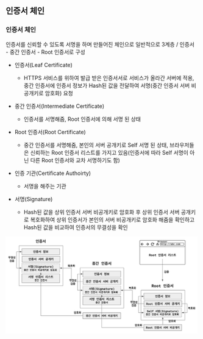 ##  인증서 체인

### 인증서 체인  
인증서를 신뢰할 수 있도록 서명을 하며 만들어진 체인으로
일반적으로 3계층 / 인증서 - 중간 인증서 - Root 인증서로 구성

- 인증서(Leaf Certificate) 
  - HTTPS 서비스를 위하여 발급 받은 인증서서로 서비스가 올라간 서버에 적용, 중간 인증서에 인증서 정보가 Hash된 값을 전달하여 서명(중간 인증서 서버 비공개키로 암호화) 요청

- 중간 인증서(Intermediate Certificate) 
  - 인증서를 서명해줌, Root 인증서에 의해 서명 된 상태

- Root 인증서(Root Certificate) 
  - 중간 인증서를 서명해줌, 본인의 서버 공개키로 Self 서명 된 상태, 브라우저들은 신뢰하는 Root 인증서 리스트를 가지고 있음(인증서에 따라 Self 서명이 아닌 다른 Root 인증서와 교차 서명하기도 함)

- 인증 기관(Certificate Authoirty) 
  - 서명을 해주는 기관

- 서명(Signature) 
  - Hash된 값을 상위 인증서 서버 비공개키로 암호화 후 상위 인증서 서버 공개키로 복호화하여 상위 인증서가 본인의 서버 비공개키로 암호화 해줌을 확인하고 Hash된 값을 비교하여 인증서의 무결성을 확인

![img.png](img/sslchain.png)